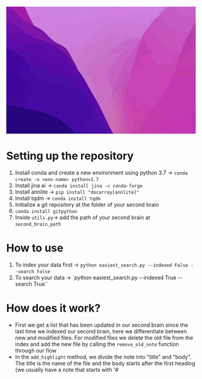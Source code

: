 ![screen-gif](./obsidian_neural_search.gif)

# Setting up the repository
1. Install conda and create a new environment using python 3.7 -> `conda create -n <env-name> python=3.7`
2. Install jina ai -> `conda install jina -c conda-forge`
3. Install annlite -> `pip install "docarray[annlite]"`
4. Install tqdm -> `conda install tqdm`
5. Initialize a git repository at the folder of your second brain
6. `conda install gitpython`
7. Inside `utils.py`-> add the path of your second brain at `second_brain_path`


# How to use
1. To index your data first -> `python easiest_search.py --indexed False --search False`
2. To search your data -> `python easiest_search.py --indexed True --search True``

# How does it work?
- First we get a list that has been updated in our second brain since the last time we indexed our second brain, here we differentiate between new and modified files. For modified files we delete the old file from the index and add the new file by calling the `remove_old_note` function through our flow
- In the `add_highlight` method, we divide the note into "title" and "body". The title is the name of the file and the body starts after the first heading (we usually have a note that starts with '# <Title>')
- The `get_highlight_with_embedded_notes` creates a jina document type which has as text the title of the note, and it would have multiple "chunks" representing the content of the note. Every sentence is considered its own "chunk". Later, when we are searching in our second brain we search against these sentences for a match
- After files have been indexed, they are comitted in the repo we established in the second brain folder
- For each sentence we create an embedding (vector representation) in 384 dimensions using the method `encode_sentences`this takes place on the jina cloud to speed up the process
- Your indexed database lives on your machine under `workspace` only the embedding would happen on the cloud but all your information lives locally on your own machine
- When you are searching, your query gets turned into a vector, and matched to the nearest neighbout under the function `search`






